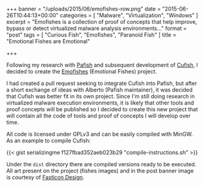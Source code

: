 +++
banner = "/uploads/2015/06/emofishes-row.png"
date = "2015-06-26T10:44:13+00:00"
categories = [ "Malware", "Virtualization", "Windows" ]
excerpt = "Emofishes is a collection of proof of concepts that help improve, bypass or detect virtualized malware analysis environments..."
format = "post"
tags = [ "Curious Fish", "Emofishes", "Paranoid Fish" ]
title = "Emotional Fishes are Emotional"

+++

Following my research with [Pafish][1] and subsequent development of [Cufish][2], I decided to create the [Emofishes][3] (Emotional Fishes) project.

[1]: /2015/05/28/a-paranoid-fish-and-silver-bullets/ "Blog Post"
[2]: /2015/06/12/curious-fish-is-curious/ "Blog Post"
[3]: /project/emofishes/ "Project Page"

<!--more-->

I had created a pull request seeking to integrate Cufish into Pafish, but after a short exchange of ideas with Alberto (Pafish maintainer), it was decided that Cufish was better fit in its own project. Since I'm still doing research in virtualized malware execution environments, it is likely that other tools and proof concepts will be published so I decided to create this new project that will contain all the code of tools and proof of concepts I will develop over time.

All code is licensed under GPLv3 and can be easily compiled with MinGW. As an example to compile Cufish:

{{< gist serializingme f127fbad352aeb023b29 "compile-instructions.sh" >}}

Under the `dist` directory there are compiled versions ready to be executed. All art present on the project (fishes images) and in the post banner image is courtesy of [Fasticon Design][4].

[4]: http://fasticon.com/ "Fasticon Design"